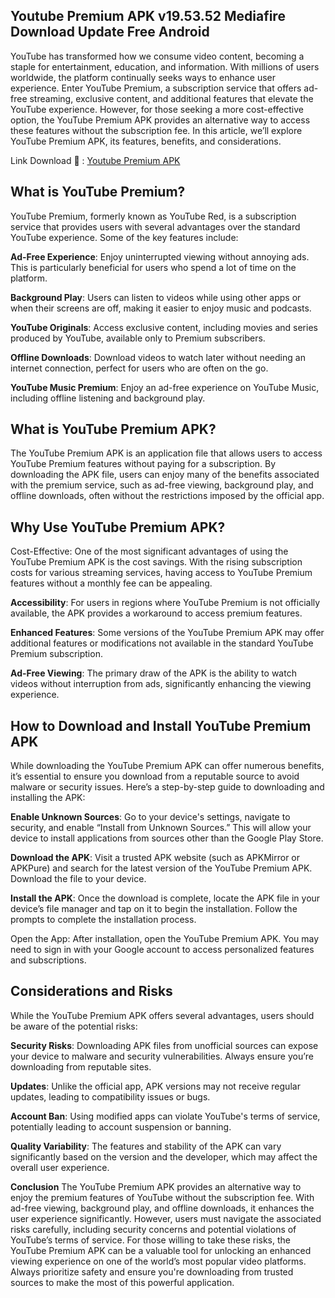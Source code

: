 ## Youtube Premium APK v19.53.52 Mediafire Download Update Free Android 
YouTube has transformed how we consume video content, becoming a staple for entertainment, education, and information. With millions of users worldwide, the platform continually seeks ways to enhance user experience. Enter YouTube Premium, a subscription service that offers ad-free streaming, exclusive content, and additional features that elevate the YouTube experience. However, for those seeking a more cost-effective option, the YouTube Premium APK provides an alternative way to access these features without the subscription fee. In this article, we’ll explore YouTube Premium APK, its features, benefits, and considerations.

Link Download 👋 : [Youtube Premium APK](https://modilimitado.io/en/youtube-apk)

## What is YouTube Premium?
YouTube Premium, formerly known as YouTube Red, is a subscription service that provides users with several advantages over the standard YouTube experience. Some of the key features include:

**Ad-Free Experience**: Enjoy uninterrupted viewing without annoying ads. This is particularly beneficial for users who spend a lot of time on the platform.

**Background Play**: Users can listen to videos while using other apps or when their screens are off, making it easier to enjoy music and podcasts.

**YouTube Originals**: Access exclusive content, including movies and series produced by YouTube, available only to Premium subscribers.

**Offline Downloads**: Download videos to watch later without needing an internet connection, perfect for users who are often on the go.

**YouTube Music Premium**: Enjoy an ad-free experience on YouTube Music, including offline listening and background play.

## What is YouTube Premium APK?
The YouTube Premium APK is an application file that allows users to access YouTube Premium features without paying for a subscription. By downloading the APK file, users can enjoy many of the benefits associated with the premium service, such as ad-free viewing, background play, and offline downloads, often without the restrictions imposed by the official app.

## Why Use YouTube Premium APK?
Cost-Effective: One of the most significant advantages of using the YouTube Premium APK is the cost savings. With the rising subscription costs for various streaming services, having access to YouTube Premium features without a monthly fee can be appealing.

**Accessibility**: For users in regions where YouTube Premium is not officially available, the APK provides a workaround to access premium features.

**Enhanced Features**: Some versions of the YouTube Premium APK may offer additional features or modifications not available in the standard YouTube Premium subscription.

**Ad-Free Viewing**: The primary draw of the APK is the ability to watch videos without interruption from ads, significantly enhancing the viewing experience.

## How to Download and Install YouTube Premium APK
While downloading the YouTube Premium APK can offer numerous benefits, it’s essential to ensure you download from a reputable source to avoid malware or security issues. Here’s a step-by-step guide to downloading and installing the APK:

**Enable Unknown Sources**: Go to your device's settings, navigate to security, and enable “Install from Unknown Sources.” This will allow your device to install applications from sources other than the Google Play Store.

**Download the APK**: Visit a trusted APK website (such as APKMirror or APKPure) and search for the latest version of the YouTube Premium APK. Download the file to your device.

**Install the APK**: Once the download is complete, locate the APK file in your device’s file manager and tap on it to begin the installation. Follow the prompts to complete the installation process.

Open the App: After installation, open the YouTube Premium APK. You may need to sign in with your Google account to access personalized features and subscriptions.

## Considerations and Risks
While the YouTube Premium APK offers several advantages, users should be aware of the potential risks:

**Security Risks**: Downloading APK files from unofficial sources can expose your device to malware and security vulnerabilities. Always ensure you’re downloading from reputable sites.

**Updates**: Unlike the official app, APK versions may not receive regular updates, leading to compatibility issues or bugs.

**Account Ban**: Using modified apps can violate YouTube's terms of service, potentially leading to account suspension or banning.

**Quality Variability**: The features and stability of the APK can vary significantly based on the version and the developer, which may affect the overall user experience.

**Conclusion**
The YouTube Premium APK provides an alternative way to enjoy the premium features of YouTube without the subscription fee. With ad-free viewing, background play, and offline downloads, it enhances the user experience significantly. However, users must navigate the associated risks carefully, including security concerns and potential violations of YouTube’s terms of service. For those willing to take these risks, the YouTube Premium APK can be a valuable tool for unlocking an enhanced viewing experience on one of the world’s most popular video platforms. Always prioritize safety and ensure you're downloading from trusted sources to make the most of this powerful application.
